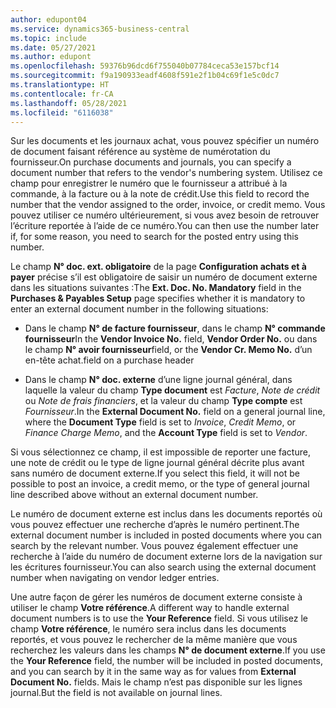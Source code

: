 ```yaml
---
author: edupont04
ms.service: dynamics365-business-central
ms.topic: include
ms.date: 05/27/2021
ms.author: edupont
ms.openlocfilehash: 59376b96dcd6f755040b07784ceca53e157bcf14
ms.sourcegitcommit: f9a190933eadf4608f591e2f1b04c69f1e5c0dc7
ms.translationtype: HT
ms.contentlocale: fr-CA
ms.lasthandoff: 05/28/2021
ms.locfileid: "6116038"
---
```

<span data-ttu-id="62990-101">Sur les documents et les journaux achat, vous pouvez spécifier un numéro de document faisant référence au système de numérotation du fournisseur.</span><span class="sxs-lookup"><span data-stu-id="62990-101">On purchase documents and journals, you can specify a document number that refers to the vendor's numbering system.</span></span> <span data-ttu-id="62990-102">Utilisez ce champ pour enregistrer le numéro que le fournisseur a attribué à la commande, à la facture ou à la note de crédit.</span><span class="sxs-lookup"><span data-stu-id="62990-102">Use this field to record the number that the vendor assigned to the order, invoice, or credit memo.</span></span> <span data-ttu-id="62990-103">Vous pouvez utiliser ce numéro ultérieurement, si vous avez besoin de retrouver l’écriture reportée à l’aide de ce numéro.</span><span class="sxs-lookup"><span data-stu-id="62990-103">You can then use the number later if, for some reason, you need to search for the posted entry using this number.</span></span>

<span data-ttu-id="62990-104">Le champ **N° doc. ext. obligatoire** de la page **Configuration achats et à payer** précise s’il est obligatoire de saisir un numéro de document externe dans les situations suivantes :</span><span class="sxs-lookup"><span data-stu-id="62990-104">The **Ext. Doc. No. Mandatory** field in the **Purchases & Payables Setup** page specifies whether it is mandatory to enter an external document number in the following situations:</span></span>

* <span data-ttu-id="62990-105">Dans le champ **N° de facture fournisseur**, dans le champ **N° commande fournisseur**</span><span class="sxs-lookup"><span data-stu-id="62990-105">In the **Vendor Invoice No.** field, **Vendor Order No.**</span></span> <span data-ttu-id="62990-106">ou dans le champ **N° avoir fournisseur**</span><span class="sxs-lookup"><span data-stu-id="62990-106">field, or the **Vendor Cr. Memo No.**</span></span> <span data-ttu-id="62990-107">d’un en-tête achat.</span><span class="sxs-lookup"><span data-stu-id="62990-107">field on a purchase header</span></span>

* <span data-ttu-id="62990-108">Dans le champ **N° doc. externe** d’une ligne journal général, dans laquelle la valeur du champ **Type document** est *Facture*, *Note de crédit* ou *Note de frais financiers*, et la valeur du champ **Type compte** est *Fournisseur*.</span><span class="sxs-lookup"><span data-stu-id="62990-108">In the **External Document No.** field on a general journal line, where the **Document Type** field is set to *Invoice*, *Credit Memo*, or *Finance Charge Memo*, and the **Account Type** field is set to *Vendor*.</span></span>

<span data-ttu-id="62990-109">Si vous sélectionnez ce champ, il est impossible de reporter une facture, une note de crédit ou le type de ligne journal général décrite plus avant sans numéro de document externe.</span><span class="sxs-lookup"><span data-stu-id="62990-109">If you select this field, it will not be possible to post an invoice, a credit memo, or the type of general journal line described above without an external document number.</span></span>

<span data-ttu-id="62990-110">Le numéro de document externe est inclus dans les documents reportés où vous pouvez effectuer une recherche d’après le numéro pertinent.</span><span class="sxs-lookup"><span data-stu-id="62990-110">The external document number is included in posted documents where you can search by the relevant number.</span></span> <span data-ttu-id="62990-111">Vous pouvez également effectuer une recherche à l’aide du numéro de document externe lors de la navigation sur les écritures fournisseur.</span><span class="sxs-lookup"><span data-stu-id="62990-111">You can also search using the external document number when navigating on vendor ledger entries.</span></span>

<span data-ttu-id="62990-112">Une autre façon de gérer les numéros de document externe consiste à utiliser le champ **Votre référence**.</span><span class="sxs-lookup"><span data-stu-id="62990-112">A different way to handle external document numbers is to use the **Your Reference** field.</span></span> <span data-ttu-id="62990-113">Si vous utilisez le champ **Votre référence**, le numéro sera inclus dans les documents reportés, et vous pouvez le rechercher de la même manière que vous recherchez les valeurs dans les champs **N° de document externe**.</span><span class="sxs-lookup"><span data-stu-id="62990-113">If you use the **Your Reference** field, the number will be included in posted documents, and you can search by it in the same way as for values from **External Document No.** fields.</span></span> <span data-ttu-id="62990-114">Mais le champ n’est pas disponible sur les lignes journal.</span><span class="sxs-lookup"><span data-stu-id="62990-114">But the field is not available on journal lines.</span></span>
